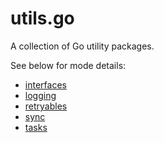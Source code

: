 # utils.go

A collection of Go utility packages.

See below for mode details:

* [interfaces](interfaces/README.md)
* [logging](logging/README.md)
* [retryables](retryables/README.md)
* [sync](sync/README.md)
* [tasks](tasks/README.md)
